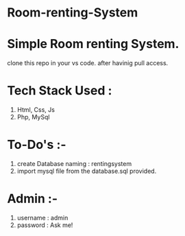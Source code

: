 # Room-renting-System
# Simple Room renting System.
clone this repo in your vs code. after havinig pull access.
# Tech Stack Used :
 1. Html, Css, Js
 2. Php, MySql
# To-Do's :-
 1. create Database naming : rentingsystem
 2. import mysql file from the database.sql provided.

# Admin :-
 1. username : admin
 2. password : Ask me!